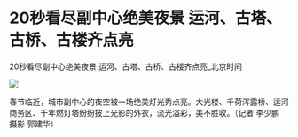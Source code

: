 # 20秒看尽副中心绝美夜景 运河、古塔、古桥、古楼齐点亮

20秒看尽副中心绝美夜景 运河、古塔、古桥、古楼齐点亮_北京时间

![](https://k.sinaimg.cn/n/spider20250126/755/w483h272/20250126/788e-8ae09a8ac77908e156d2e7d697dac8a7.jpg/w700d1q75cms.jpg?by=cms_fixed_width)

春节临近，城市副中心的夜空被一场绝美灯光秀点亮。大光楼、千荷泻露桥、运河商务区、千年燃灯塔纷纷披上光影的外衣，流光溢彩，美不胜收。（记者 李少鹏 摄影
郭建华）

